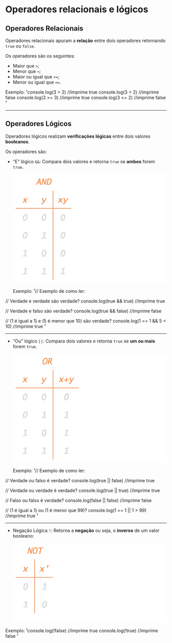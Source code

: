 # Operadores relacionais e lógicos

## Operadores Relacionais

Operadores relacionais apuram a **relação** entre dois operadores retornando ```true``` ou ```false```.

Os operadores são os seguintes:
* Maior que ```>```;
* Menor que ```<```;
* Maior ou igual que ```>=```;
* Menor ou igual que ```<=```.

Exemplo:
¹console.log(3 > 2) //imprime true
console.log(3 < 2) //imprime false
console.log(3 >= 3) //imprime true
console.log(3 <= 2) //imprime false
¹

___

## Operadores Lógicos

Operadores lógicos realizam **verificações lógicas** entre dois valores **booleanos**.

Os operadores são:
* “E” lógico ```&&```:
	Compara dois valores e retorna ```true``` se **ambos** forem ```true```.

	![Tabela verdade and](./markdown/Volume2/Aintro_3/and.png)

    Exemplo:
¹// Exemplo de como ler:

// Verdade e verdade são verdade?
console.log(true && true) //imprime true

// Verdade e falso são verdade?
console.log(true && false) //imprime false

// (1 é igual a 1) e (5 é menor que 10) são verdade?
console.log(1 == 1 && 5 < 10) //imprime true
¹

___

* “Ou” lógico ```||```:
	Compara dois valores e retorna ```true``` se **um ou mais** forem ```true```.

	![Tabela verdade or](./markdown/Volume2/Aintro_3/or.png)

	Exemplo:
¹// Exemplo de como ler:

// Verdade ou falso é verdade?
console.log(true || false) //imprime true

// Verdade ou verdade é verdade?
console.log(true || true) //imprime true

// Falso ou falso é verdade?
console.log(false || false) //imprime false

// (1 é igual a 1) ou (1 é menor que 99)?
console.log(1 == 1 || 1 > 99) //imprime true
¹

___

* Negação Lógica ```!```:
	Retorna a **negação** ou seja, o **inverso** de um valor booleano:

    ![Tabela verdade not](./markdown/Volume2/Aintro_3/not.png)

	
Exemplo:
¹console.log(!false) //imprime true
console.log(!true) //imprime false
¹
